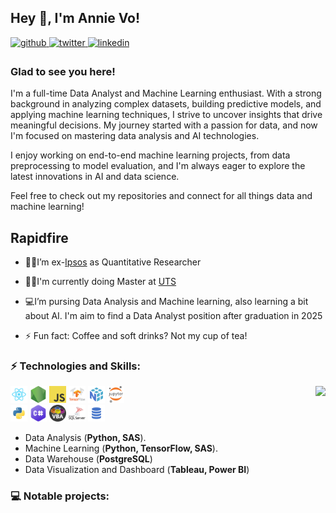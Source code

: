 ## Hey 👋, I'm Annie Vo!  
  

<a href="https://github.com/AnnieVo09" target="_blank">
<img src=https://img.shields.io/badge/github-%2324292e.svg?&style=for-the-badge&logo=github&logoColor=white alt=github style="margin-bottom: 5px;" />
</a>
<a href="https://twitter.com/AnnieVo09" target="_blank">
<img src=https://img.shields.io/badge/twitter-%2300acee.svg?&style=for-the-badge&logo=twitter&logoColor=white alt=twitter style="margin-bottom: 5px;" />
</a>
<a href="https://linkedin.com/in/https://www.linkedin.com/in/tuanhvo98/" target="_blank">
<img src=https://img.shields.io/badge/linkedin-%231E77B5.svg?&style=for-the-badge&logo=linkedin&logoColor=white alt=linkedin style="margin-bottom: 5px;" />
</a>  
  



### Glad to see you here!  
I'm a full-time Data Analyst and Machine Learning enthusiast. With a strong background in analyzing complex datasets, building predictive models, and applying machine learning techniques, I strive to uncover insights that drive meaningful decisions. My journey started with a passion for data, and now I'm focused on mastering data analysis and AI technologies.

I enjoy working on end-to-end machine learning projects, from data preprocessing to model evaluation, and I'm always eager to explore the latest innovations in AI and data science. 

Feel free to check out my repositories and connect for all things data and machine learning!  
  

## Rapidfire  

- 👩‍🦳I’m ex-[Ipsos](https://www.ipsos.com/en-au) as Quantitative Researcher  
  

- 👩‍🎓I'm currently doing Master at [UTS](https://www.uts.edu.au/)  
  

-  💻I’m pursing Data Analysis and Machine learning, also learning a bit about AI. I'm aim to find a Data Analyst position after graduation in 2025  
  

- ⚡ Fun fact: Coffee and soft drinks? Not my cup of tea!  

### ⚡ Technologies and Skills:  

<a href="https://github.com/anuraghazra/github-readme-stats" target="_blank">
  <img align="right" src="https://github-readme-stats.vercel.app/api/top-langs/?username=AnnieVo09" />
</a>

<code><img height="27" src="https://raw.githubusercontent.com/github/explore/main/topics/react/react.png"></code>
<code><img height="27" src="https://raw.githubusercontent.com/github/explore/main/topics/nodejs/nodejs.png"></code>
<code><img height="27" src="https://raw.githubusercontent.com/github/explore/main/topics/javascript/javascript.png"></code>
<code><img height="27" src="https://raw.githubusercontent.com/github/explore/main/topics/tensorflow/tensorflow.png"></code>
<code><img height="27" src="https://raw.githubusercontent.com/github/explore/main/topics/numpy/numpy.png"></code>
<code><img height="27" src="https://raw.githubusercontent.com/github/explore/main/topics/jupyter-notebook/jupyter-notebook.png"></code><br>
<code><img height="27" src="https://raw.githubusercontent.com/github/explore/main/topics/python/python.png"></code>
<code><img height="27" src="https://raw.githubusercontent.com/github/explore/main/topics/csharp/csharp.png"></code>
<code><img height="27" src="https://raw.githubusercontent.com/github/explore/main/topics/vba/vba.png"></code>
<code><img height="27" src="https://raw.githubusercontent.com/github/explore/main/topics/sql-server/sql-server.png"></code>
<code><img height="27" src="https://raw.githubusercontent.com/github/explore/main/topics/sql/sql.png"></code>

- Data Analysis (**Python, SAS**).
- Machine Learning (**Python, TensorFlow, SAS**).
- Data Warehouse (**PostgreSQL**)
- Data Visualization and Dashboard (**Tableau, Power BI**)

### 💻 Notable projects:  

